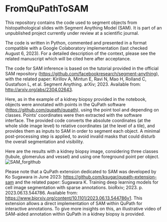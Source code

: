 # FromQuPathToSAM

This repository contains the code used to segment objects from histopathological slides with Segment Anything Model (SAM). It is part of an unpublished project currently under review at a scientific journal.

The code is written in Python, commented and presented in a format compatible with a Google Colaboratory implementation (last checked August 6, 2023). For a detailed description of the context, please see the related manuscript which will be cited here after acceptance.

The code for SAM inference is based on the tutorial provided in the official SAM repository (https://github.com/facebookresearch/segment-anything), with the related paper: Kirillov A, Mintun E, Ravi N, Mao H, Rolland C, Gustafson L, et al. Segment Anything. arXiv; 2023. Available from: http://arxiv.org/abs/2304.02643.

Here, as in the example of a kidney biopsy provided in the notebook, objects were annotated with points in the QuPath software (https://github.com/qupath/qupath), using the point tool and depending on classes. Points’ coordinates were then extracted with the software interface. The provided code converts the absolute coordinates (at the whole slide image level) to relative coordinates (at the level of a tile), and provides them as inputs to SAM in order to segment each object. A minimal post-processing step is applied, to avoid invalid masks that could disturb the overall segmentation and visibility.

Here are the results with a kidney biopsy image, considering three classes (tubule, glomerulus and vessel) and using one foreground point per object.
![SAM_forgithub](https://github.com/bertrandchauveau/FromQuPathToSAM/assets/110421330/26abe95f-3c12-470c-ba7f-917069cc5891)

Please note that a QuPath extension dedicated to SAM was developed by Ko Sugawara in June 2023: https://github.com/ksugar/qupath-extension-sam and the related paper: Sugawara K. Training deep learning models for cell image segmentation with sparse annotations. bioRxiv; 2023. p. 2023.06.13.544786. Available from: https://www.biorxiv.org/content/10.1101/2023.06.13.544786v1. This extension allows a direct implementation of SAM within QuPath for interactive annotations. To give more insights on this, an illustrative video of SAM-aided annotation within QuPath in a kidney biopsy is provided.
